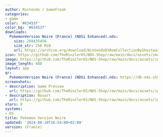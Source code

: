 ```yaml
---
author: Nintendo / GameFreak
categories:
- game
color: '#63453f'
color_bg: '#63453f'
downloads:
  PokemonVersion Noire (France) (NDSi Enhanced).nds:
    size: 268435456
    size_str: 256 MiB
    url: https://archive.org/download/NintendoDSRomCollectionByGhostware/PokemonVersion%20Noire%20%28France%29%20%28NDSi%20Enhanced%29.nds
icon: https://github.com/TheRinzler65/NDS-Shop/raw/main/docs/assets/images/icons/pokemonnoire.png
image: https://github.com/TheRinzler65/NDS-Shop/raw/main/docs/assets/images/icons/pokemonnoire.png
image_length: 480
layout: app
qr:
  PokemonVersion Noire (France) (NDSi Enhanced).nds: https://db-nds-shop.netlify.app/assets/images/qr/pokemonversion-noire-france-ndsi-enhanced-nds.png
screenshots:
- description: Game Preview
  url: https://github.com/TheRinzler65/NDS-Shop/raw/main/docs/assets/images/screenshots/pokemonnoire/pokemonnoire.png
- description: Boxart
  url: https://github.com/TheRinzler65/NDS-Shop/raw/main/docs/assets/images/boxart/PokemonVersion%20Noire%20(France)%20(NDSi%20Enhanced).nds.png
stars: 0
systems:
- DS
title: Pokemon Version Noire
updated: '2024-08-10T16:54:00+02:00'
version: (France)
---
```

